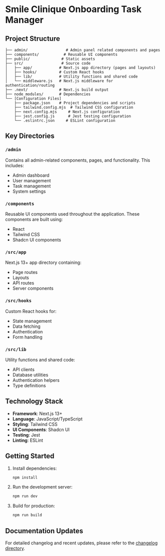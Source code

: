 # Smile Clinique Onboarding Task Manager

## Project Structure

```
├── admin/                 # Admin panel related components and pages
├── components/           # Reusable UI components
├── public/              # Static assets
├── src/                 # Source code
│   ├── app/            # Next.js app directory (pages and layouts)
│   ├── hooks/          # Custom React hooks
│   ├── lib/            # Utility functions and shared code
│   └── middleware.js   # Next.js middleware for authentication/routing
├── .next/              # Next.js build output
├── node_modules/       # Dependencies
└── [Configuration Files]
    ├── package.json    # Project dependencies and scripts
    ├── tailwind.config.mjs  # Tailwind CSS configuration
    ├── next.config.mjs     # Next.js configuration
    ├── jest.config.js      # Jest testing configuration
    └── .eslintrc.json     # ESLint configuration
```

## Key Directories

### `/admin`
Contains all admin-related components, pages, and functionality. This includes:
- Admin dashboard
- User management
- Task management
- System settings

### `/components`
Reusable UI components used throughout the application. These components are built using:
- React
- Tailwind CSS
- Shadcn UI components

### `/src/app`
Next.js 13+ app directory containing:
- Page routes
- Layouts
- API routes
- Server components

### `/src/hooks`
Custom React hooks for:
- State management
- Data fetching
- Authentication
- Form handling

### `/src/lib`
Utility functions and shared code:
- API clients
- Database utilities
- Authentication helpers
- Type definitions

## Technology Stack

- **Framework**: Next.js 13+
- **Language**: JavaScript/TypeScript
- **Styling**: Tailwind CSS
- **UI Components**: Shadcn UI
- **Testing**: Jest
- **Linting**: ESLint

## Getting Started

1. Install dependencies:
   ```bash
   npm install
   ```

2. Run the development server:
   ```bash
   npm run dev
   ```

3. Build for production:
   ```bash
   npm run build
   ```

## Documentation Updates

For detailed changelog and recent updates, please refer to the [changelog directory](./changelog/README.md). 